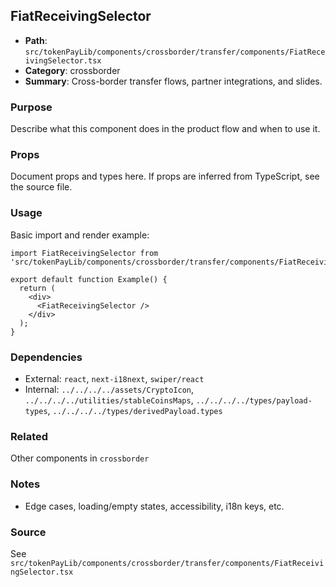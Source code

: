 ## FiatReceivingSelector

- **Path**: `src/tokenPayLib/components/crossborder/transfer/components/FiatReceivingSelector.tsx`
- **Category**: crossborder
- **Summary**: Cross-border transfer flows, partner integrations, and slides.

### Purpose
Describe what this component does in the product flow and when to use it.

### Props
Document props and types here. If props are inferred from TypeScript, see the source file.

### Usage
Basic import and render example:


```tsx
import FiatReceivingSelector from 'src/tokenPayLib/components/crossborder/transfer/components/FiatReceivingSelector';

export default function Example() {
  return (
    <div>
      <FiatReceivingSelector />
    </div>
  );
}

```

### Dependencies
- External: `react`, `next-i18next`, `swiper/react`
- Internal: `../../../../assets/CryptoIcon`, `../../../../utilities/stableCoinsMaps`, `../../../../types/payload-types`, `../../../../types/derivedPayload.types`

### Related
Other components in `crossborder`

### Notes
- Edge cases, loading/empty states, accessibility, i18n keys, etc.

### Source
See `src/tokenPayLib/components/crossborder/transfer/components/FiatReceivingSelector.tsx`
